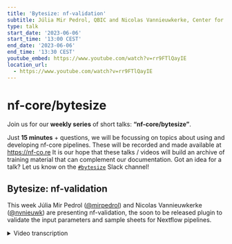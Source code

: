 ```yaml
---
title: 'Bytesize: nf-validation'
subtitle: Júlia Mir Pedrol, QBIC and Nicolas Vannieuwkerke, Center for Medical Genetics Ghent
type: talk
start_date: '2023-06-06'
start_time: '13:00 CEST'
end_date: '2023-06-06'
end_time: '13:30 CEST'
youtube_embed: https://www.youtube.com/watch?v=rr9FTlQayIE
location_url:
  - https://www.youtube.com/watch?v=rr9FTlQayIE
---
```


# nf-core/bytesize

Join us for our **weekly series** of short talks: **“nf-core/bytesize”**.

Just **15 minutes** + questions, we will be focussing on topics about using and developing nf-core pipelines.
These will be recorded and made available at <https://nf-co.re>
It is our hope that these talks / videos will build an archive of training material that can complement our documentation. Got an idea for a talk? Let us know on the [`#bytesize`](https://nfcore.slack.com/channels/bytesize) Slack channel!

## Bytesize: nf-validation

This week Júlia Mir Pedrol ([@mirpedrol](https://github.com/mirpedrol)) and Nicolas Vannieuwkerke ([@nvnieuwk](https://github.com/nvnieuwk)) are presenting nf-validation, the soon to be released plugin to validate the input parameters and sample sheets for Nextflow pipelines.

<details markdown="1"><summary>Video transcription</summary>
**Note: The content has been edited for reader-friendliness**

[0:01](https://www.youtube.com/watch?v=rr9FTlQayIE&t=1)
Hello, everyone, and welcome to today's bytesize talk. I'm happy to introduce to you Julia and Nicolas, and they're going to talk about nf-validation. I'm handing over now to you, Julia.

[:](https://www.youtube.com/watch?v=rr9FTlQayIE&t=)
Thank you. Hello, everyone. We're going to explain this new plugin that we implemented in Nextflow. It's called nf-validation, and we use it for pipeline parameter validation, and for this we use JSON schema. First of all, before starting, why is it important to validate parameters? So you may know that Nextflow pipelines can accept different parameters, either through command line or through all the config files, and this is not validated by Nextflow. If, for example, your pipeline expects a string and the user provides a number, all your pipelines will run until this value is used, and then it will fail. That's why it's important to have some previous steps to validate parameters and avoid possible errors. This in nf-core has already implemented using this JSON schema, and actually all the nf-core pipelines have these validation steps in the template, because if, as a pipeline developer, you would have to validate these things manually, it would be a huge chunk of code.

[:](https://www.youtube.com/watch?v=rr9FTlQayIE&t=)
We use JSON schemas, as I said, and this JSON schema looks something like that. Here you describe all the parameters of your pipeline. It has some formatting, and then under these definitions we have groups, because you can organize your parameters by, for example, input parameters and at least organize them in different groups. Then inside properties you have, for example, in this case, foo, which should be string, or bar, which should be string. This file can get very long, so the advice is to never edit it by hand. In nf-core, I think there's another bytesize talk about that, but in nf-core you have this command, `nf-core schema build`, which will open a web tooling, which helps edit this JSON file, this JSON schema, and it's like a drag and drop, so it's very easy to edit it and you don't need to be careful with the formatting and so on.

[:](https://www.youtube.com/watch?v=rr9FTlQayIE&t=)
Then another thing that is new from this plugin is that this JSON schema can be used for different things, for example, we also use it in the nf-core website, but it can also validate other kinds of files, for example, sample sheets, which usually are used in pipelines to provide inputs, so it's usually a CSV or a DSP file, and where you have your sample ID. If you provide files, you can have each column providing one file and maybe some metadata from samples or things like that. You can also have a JSON schema to validate this sample sheet. The format is more or less the same as the one that I already showed, the structure is tiny bit different, but you also have properties, and inside properties you would have the name of each column in your CSV or DSP. It can also validate YAML files. In this case you will have the name of every entry, and then you can also have type, and you can validate different things. For example in the case of being a string, you will validate that the provided value is a string, or you can also provide a pattern if it has to end with .fasta or things like that.

[:](https://www.youtube.com/watch?v=rr9FTlQayIE&t=)
We'll go now, this was a little bit fast, but so I think we have another bytesize about JSON schema which are more in detail, but for the time now, I'm going to talk about the nf-validation, the plugin itself. This plugin takes all the code that was started in nf-core. If you have checked the nf-core template at some point, this is how the pipeline template looks, and you have here a lead directory. Then here we store some group code, and for example this file is the one that validates Nextflow parameters. This was taken from the nf-core template, and based on that we started the development of this plugin. How to use it is very easy. Like all Nextflow pipelines, you can add in your Nextflow .config, these plugins, and then you add the name of the plugin you want to use, and the latest version. With this, that's all what you need, then this will be installed with your Nextflow, and then in this case it contains different functions that can be imported in your main .nf-core in your Nextflow script, and you only need to include the name of the function that then you can use in your script, and from plugin nf-validation.

[:](https://www.youtube.com/watch?v=rr9FTlQayIE&t=)
Then these functions we have here, we have different ones. I will quickly go through them as a summary. We have params-help, which is used to print a help message for a pipeline, so just a show. You would use, now I'm using launch.sh because the latest version is not released, so that's running my local copy, but usually it would be `nextflow run`, and then if you have this in your Nextflow. Perfect, you don't need it anymore, the name of your pipeline, and then we can run help, this uses a JSON schema that I talked about to print the help message of the pipeline. If it's not working... yes, perfect. Here you see the help message with the usual command, and then the parameters, those are the sections where they are organized, and then you see the name and some description, also the type of value. Then we also have params-summary-log, params-summary-map, these two work very similar, and they are used to print. Usually when you run a pipeline, and of course we print a summary of the parameters that change from the default at the beginning of every run, in case a user needs to check what they provided. This is generated with this function, params-summary-log, which provides this list of parameters in text format, and params-summary-map works exactly the same but instead of returning a text format, it returns a map.

[:](https://www.youtube.com/watch?v=rr9FTlQayIE&t=)
Then we also have validate-parameters, which is maybe the most important here, which is the one that does the actual validation of the parameters. In your maintenance, you can use the function validate-parameters, and then if you use this function before starting the execution of the workflow, it will fail in case there's some error before starting all the execution. For example here it says the parameter that you provided called input, it's sample sheet text and it doesn't match the pattern csv, tsv or yum, and also it's a file that doesn't exist, it's also validating that this file should exist.

[:](https://www.youtube.com/watch?v=rr9FTlQayIE&t=)
I'm gonna show as an example how this looks, so that's the current template without using the plugin that we have in Nextflow, and as you see we use this chunk of code which is initialising and also validating all the parameters, and then here I have the same template but modified in order to use the plugin. Here I imported the functions and instead of... before I had this initialise, which was using all the code inside lib, in this case this has been modified and we don't have any more, and of course kima.Groovy, and I have the code to print a help message and here the function to validate parameters. If I run this pipeline again, the test for example, it should validate all the parameters and now we will see first the summary of parameters that I mentioned before. Okay so as you see, because I didn't provide the outer parameters which is required, I get this error before starting any execution. That's the description of the parameters that are different from before, for example you can see which input file you provided, and then now the validation passed and our pipeline started.

[:](https://www.youtube.com/watch?v=rr9FTlQayIE&t=)
And then the last function that we have is from sample sheet which is reading the input sample sheet and creating a channel, and I will leave this for the end because Nicolas worked on that so he will explain about this. Also a new thing that we have now with this plugin, you can have schemas inside schemas. What does this mean? Is that in your original Nextflow schema file, for every parameter which is a file, you can have this new key called schema, and this one references to a path of another JSON schema, in this case it's a JSON schema which will validate the input sample sheet. This will also, now you'll see it when Nicolas explains more in detail, so it's automatically whenever it detects that there's this schema key in a parameter, it will try to read the file provided by this parameter and then validate it using this JSON schema.

[:](https://www.youtube.com/watch?v=rr9FTlQayIE&t=)
I also have a different example here for RNA-seq. If we see the main code, that's exactly the same that I showed before where I import the functions, also bring the help message and validate parameters. RNA-seq was one of the first pipelines that got this input schema, it was just like a proof of concept. This video started implementing this some time ago, and now we have it implemented with a plugin so all pipelines can use it. Here you have the columns of your sample sheet, in this case sample ID, FASTQ1, FASTQ2 and strandedness. This will automatically validate the content of the input. I was gonna try to run this pipeline but maybe I'm talking too much and it's a bit long so that's it, that you know that you can now automatically validate, and that's what works for sample sheets but also for any other TSB, CSV or YAML file that you would like to validate. It doesn't have to be the input specifically, it will validate any of these files. So now I will hand over to Nicholas if he wants to show this fromSampleSheet.

[:](https://www.youtube.com/watch?v=rr9FTlQayIE&t=)
Yes, let me share my screen. Okay so I'm gonna show you a real quick example of how to use the fromSampleSheet function. As you can see, I have a simple pipeline here which validates parameters and then converts the input parameter sample sheets to a channel. I'm going to run it real quick, as you can see, I also use the nonso-shell bash script because the version is not released yet. If I'm running this, you can see I get some outputs which is the channel inputs. This output has been made from the sample sheet CSV as you can see, it has the name, surname, the likes and pictures from certain persons, for example the first line Harry Potter, the full path to a text file which has his likes in it and a full path to a directory which has pictures in it which correspond to his likes. I use this sample sheet to validate the schema, to validate the sample sheets.

[:](https://www.youtube.com/watch?v=rr9FTlQayIE&t=)
As you can see, all properties are inside of an items section. You can see the name, surname, a hidden ID number which isn't in the sample sheets but you see if it isn't in the sample sheet it will automatically go to null. Then it has the likes which has a format file path and it checks if the file exists and also pictures which is directory which also contains the key dependent required. If likes is not given but pictures is given, the sample sheet validation will fail. I'll show an example of this. For example, if I remove Harry Potter's likes and rerun the codes, you'll see an error which says that the likes fields should be defined when pictures is specified. Then it also shows which fields are not defined because you can also add way more fields to it and I think it's a very nice error message. You can also specify the unique which will take a boolean or a list. If it's boolean it will only look at the field itself, so all names should be unique if it's true. If you give a list with, for example, surname, all fields should be unique together with the surname. For example, I can't specify Harry Potter twice so you can see this. It also gives the error for the likes fields which is not specified. But as you can see the combination of name with field surname needs to be unique and you see which combination is the one that clashes with it not being unique. Okay, so this is a real small example of how the from sample sheets works.

[:](https://www.youtube.com/watch?v=rr9FTlQayIE&t=)
One small thing to note is that the unique and dependent required field parameters actually only validates if you run the fromSampleSheets because these are specific for the sample sheet conversion and won't be validated using validate parameters. All the other schema fields will be validated using validate parameters. One other nice thing with fromSampleSheet is that it will create meta fields which are immutable from the start. I have a bit of code here to show you this. If I try to change the name of every character to Voldemort it will fail because it cannot change the value in a meta field. Of course I have to make sure my sample sheet passes first. As you can see, you cannot put items into an immutable map. This can cause problems though in some pipelines which are already built around this concept and so you can disable it using the optional key immutable meta by defining FALSE. The default of this is TRUE as you can see.

[:](https://www.youtube.com/watch?v=rr9FTlQayIE&t=)
If I define this and run it again I will be able to change the name of every character to Voldemort, or it should do that. Apparently it does not. I don't know why. You can also do it with a parameter let's see if that works. It does not work okay so normally that should work I think I made a typo somewhere or something. You can find this all in the documentation of the validation plugin. You can also specify this from default. The fromSampleSheet function will go to the asset schema input to JSON schema file to convert sample sheets to a channel, which can also specify which schema to use by using schema, then path to schema. It's weird that it's not working. I'll try it again. No. Okay, weird. That's it for the fromSampleSheets conversion. Any questions?

[:](https://www.youtube.com/watch?v=rr9FTlQayIE&t=)
(host) Thank you very much.

(speaker) I just wanted to share the last last slide.

(host) I'm so sorry!

(speaker) No no, it's fine. Just to share the point what am I sharing. Just a quick thanks to Phil and Kevin. Kevin started this code in nf-core and also to everyone who contributed on nf-core to this either by testing or reviewing documentation. Just to share some important things that you may want to check. The repo of an evaluation is in Nextflow and here you have these documentation, that I have been also using. It's a very nice documentation and pretty extensive. We have this Slack channel which is shared in nf-core and Nextflow called nf-validation. The last thing to mention is that this will be coming soon in the nf-core template in the next release. The parameter validation and also optional, not mandatory but optional, obtaining this input channel with fromSampleSheet. That's everything, thank you.

[:](https://www.youtube.com/watch?v=rr9FTlQayIE&t=)
(host) Thank you again. There was someone who had a question I think. You can now unmute yourself and also start the video if you have a question.

(question) Hi, thank you for this presentation. It's very nice. I was wondering, Julia, will you be adding a schema build command for the sample sheet, too? A schema what can you sleep again and and of course schema build command for the sample sheet

(answer) Yes, exactly. that's not existing right now. Now we have this tooling to create the Nextflow schema for parameters but not for sample sheets, but there's the plan to add it and highly probable to move all this tooling out of nf-core and make it also as a standalone. I guess I can text to still made a date, because that's quite a bit of work. We'll see.

(question cont.) All right, thank you.

[:](https://www.youtube.com/watch?v=rr9FTlQayIE&t=)
(host) Are there any more questions from the audience? It doesn't seem so. In that case, I would like to thank both of you and of course the audience for listening and as usual the Chan Zuckerberg Initiative for funding our bytesize talks. This will be the last bytesize talk before our summer break and we will let you know when we commence after summer, so thank you very much everyone.

</details>
